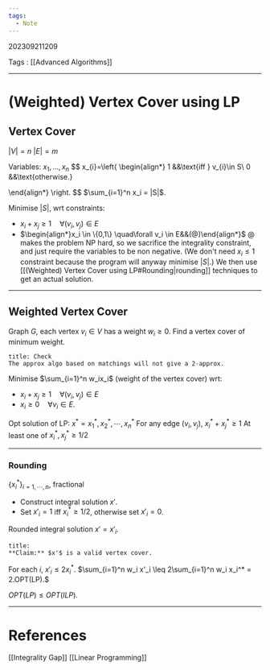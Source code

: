 ```yaml
---
tags:
  - Note
---
```

202309211209

Tags : [[Advanced Algorithms]]

---
# (Weighted) Vertex Cover using LP

## Vertex Cover

$|V| = n$
$|E| = m$

Variables: $x_1, \dots , x_n$
$$
x_{i}=\left\{
\begin{align*}
1 &&\text{iff } v_{i}\in S\\
0 &&\text{otherwise.}

\end{align*}
\right.
$$
$\sum_{i=1}^n x_i = |S|$.

Minimise $|S|$, wrt constraints:
- $x_i + x_j \geq 1 \quad\forall (v_i, v_j) \in E$
- $\begin{align*}x_i \in \{0,1\} \quad\forall v_i \in E&&(@)\end{align*}$
@ makes the problem NP hard, so we sacrifice the integrality constraint, and just require the variables to be non negative. (We don't need $x_i \leq 1$ constraint because the program will anyway minimise $|S|$.)
We then use [[(Weighted) Vertex Cover using LP#Rounding|rounding]] techniques to get an actual solution.

---

## Weighted Vertex Cover

Graph $G$, each vertex $v_i \in V$ has a weight $w_i \geq 0$.
Find a vertex cover of minimum weight.

```ad-todo
title: Check
The approx algo based on matchings will not give a 2-approx.
```

Minimise $\sum_{i=1}^n w_ix_i$ (weight of the vertex cover) wrt:
- $x_i + x_j \geq 1 \quad\forall (v_i, v_j) \in E$
- $x_i \geq 0 \quad\forall v_i \in E.$

Opt solution of LP: $x^* = {x^*_1, x^*_2, \cdots , x^*_n}$
For any edge ($v_i,v_j$), $x_i^* + x_j^* \geq 1$
At least one of $x_i^*, x_j^* \geq 1/2$

---
### Rounding
$\{x_i^*\}_{i = 1, \cdots , n}$, fractional
- Construct integral solution $x'$.
- Set $x'_i = 1$ iff $x_i^* \geq 1/2$,
otherwise set $x'_i = 0$.

Rounded integral solution $x' = {x'_i}$.

```ad-info
title:
**Claim:** $x'$ is a valid vertex cover.
```

For each $i$, $x'_i \leq 2x_i^*$.
$\sum_{i=1}^n w_i x'_i \leq 2\sum_{i=1}^n w_i x_i^* = 2.OPT(LP).$

$OPT(LP) \leq OPT(ILP).$

---
# References
[[Integrality Gap]]
[[Linear Programming]]